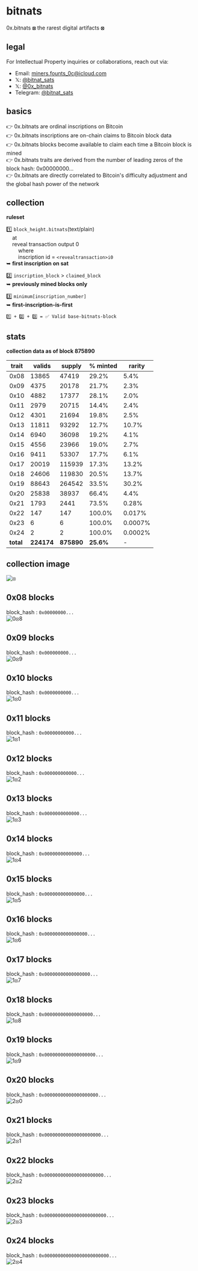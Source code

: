 # bitnats

0x.bitnats **⦻** the rarest digital artifacts **⦻**

## legal

For Intellectual Property inquiries or collaborations, reach out via:

- Email: [miners.founts_0c@icloud.com](mailto:miners.founts_0c@icloud.com)  
- 𝕏: [@bitnat_sats](https://x.com/bitnat_sats)
- 𝕏: [@0x_bitnats](https://x.com/0x_bitnats)
- Telegram: [@bitnat_sats](https://t.me/bitant_sats)

## basics

👉 0x.bitnats are ordinal inscriptions on Bitcoin  
👉 0x.bitnats inscriptions are on-chain claims to Bitcoin block data  
👉 0x.bitnats blocks become available to claim each time a Bitcoin block is mined  
👉 0x.bitnats traits are derived from the number of leading zeros of the block hash: 0x00000000...  
👉 0x.bitnats are directly correlated to Bitcoin's difficulty adjustment and the global hash power of the network  

## collection

**ruleset**  

1️⃣ `block_height.bitnats`(text/plain)  
&nbsp;&nbsp;&nbsp;&nbsp;at  
&nbsp;&nbsp;&nbsp;&nbsp;reveal transaction output 0  
&nbsp;&nbsp;&nbsp;&nbsp;&nbsp;&nbsp;&nbsp;&nbsp;where  
&nbsp;&nbsp;&nbsp;&nbsp;&nbsp;&nbsp;&nbsp;&nbsp;inscription id = `<revealtransaction>i0`  
➥ **first inscription on sat**  

2️⃣ `inscription_block` > `claimed_block`  
➥ **previously mined blocks only**  

3️⃣ `minimum[inscription_number]`  
➥ **first-inscription-is-first**  

`1️⃣ + 2️⃣ + 3️⃣ = ✅ Valid base-bitnats-block`

## stats

**collection data as of block 875890**

| trait | valids | supply | % minted | rarity |
|-------| -------| -------| -------- | ------- |
| 0x08 | 13865 | 47419 | 29.2% | 5.4% |
| 0x09 | 4375 | 20178 | 21.7% | 2.3% |
| 0x10 | 4882 | 17377 | 28.1% | 2.0% |
| 0x11 | 2979 | 20715 | 14.4% | 2.4% |
| 0x12 | 4301 | 21694 | 19.8% | 2.5% |
| 0x13 | 11811 | 93292 | 12.7% | 10.7% |
| 0x14 | 6940 | 36098 | 19.2% | 4.1% |
| 0x15 | 4556 | 23966 | 19.0% | 2.7% |
| 0x16 | 9411 | 53307 | 17.7% | 6.1% |
| 0x17 | 20019 | 115939 | 17.3% | 13.2% |
| 0x18 | 24606 | 119830 | 20.5% | 13.7% |
| 0x19 | 88643 | 264542 | 33.5% | 30.2% |
| 0x20 | 25838 | 38937 | 66.4% | 4.4% |
| 0x21 | 1793 | 2441 | 73.5% | 0.28% |
| 0x22 | 147 | 147 | 100.0% | 0.017% |
| 0x23 | 6 | 6 | 100.0% | 0.0007% |
| 0x24 | 2 | 2 | 100.0% | 0.0002% |
| **total** | **224174** | **875890** | **25.6%** | - |

## collection image

![⦻](images/0.svg)

## 0x08 blocks

block_hash : `0x00000000...`  
![0⦻8](images/08.svg)

## 0x09 blocks

block_hash : `0x000000000...`  
![0⦻9](images/09.svg)

## 0x10 blocks

block_hash : `0x0000000000...`  
![1⦻0](images/10.svg)

## 0x11 blocks

block_hash : `0x00000000000...`  
![1⦻1](images/11.svg)

## 0x12 blocks

block_hash : `0x000000000000...`  
![1⦻2](images/12.svg)

## 0x13 blocks

block_hash : `0x0000000000000...`  
![1⦻3](images/13.svg)

## 0x14 blocks

block_hash : `0x00000000000000...`  
![1⦻4](images/14.svg)

## 0x15 blocks

block_hash : `0x000000000000000...`  
![1⦻5](images/15.svg)

## 0x16 blocks

block_hash : `0x0000000000000000...`  
![1⦻6](images/16.svg)

## 0x17 blocks

block_hash : `0x00000000000000000...`  
![1⦻7](images/17.svg)

## 0x18 blocks

block_hash : `0x000000000000000000...`  
![1⦻8](images/18.svg)

## 0x19 blocks

block_hash : `0x0000000000000000000...`  
![1⦻9](images/19.svg)

## 0x20 blocks

block_hash : `0x00000000000000000000...`  
![2⦻0](images/20.svg)

## 0x21 blocks

block_hash : `0x000000000000000000000...`  
![2⦻1](images/21.svg)

## 0x22 blocks

block_hash : `0x0000000000000000000000...`  
![2⦻2](images/22.svg)

## 0x23 blocks

block_hash : `0x00000000000000000000000...`  
![2⦻3](images/23.svg)  

## 0x24 blocks

block_hash : `0x000000000000000000000000...`  
![2⦻4](images/24.svg)
